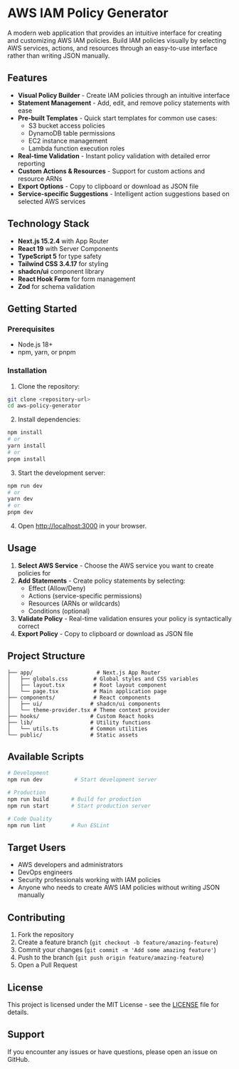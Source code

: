 # AWS IAM Policy Generator

A modern web application that provides an intuitive interface for creating and customizing AWS IAM policies. Build IAM policies visually by selecting AWS services, actions, and resources through an easy-to-use interface rather than writing JSON manually.

## Features

- **Visual Policy Builder** - Create IAM policies through an intuitive interface
- **Statement Management** - Add, edit, and remove policy statements with ease
- **Pre-built Templates** - Quick start templates for common use cases:
  - S3 bucket access policies
  - DynamoDB table permissions
  - EC2 instance management
  - Lambda function execution roles
- **Real-time Validation** - Instant policy validation with detailed error reporting
- **Custom Actions & Resources** - Support for custom actions and resource ARNs
- **Export Options** - Copy to clipboard or download as JSON file
- **Service-specific Suggestions** - Intelligent action suggestions based on selected AWS services

## Technology Stack

- **Next.js 15.2.4** with App Router
- **React 19** with Server Components
- **TypeScript 5** for type safety
- **Tailwind CSS 3.4.17** for styling
- **shadcn/ui** component library
- **React Hook Form** for form management
- **Zod** for schema validation

## Getting Started

### Prerequisites

- Node.js 18+ 
- npm, yarn, or pnpm

### Installation

1. Clone the repository:
```bash
git clone <repository-url>
cd aws-policy-generator
```

2. Install dependencies:
```bash
npm install
# or
yarn install
# or
pnpm install
```

3. Start the development server:
```bash
npm run dev
# or
yarn dev
# or
pnpm dev
```

4. Open [http://localhost:3000](http://localhost:3000) in your browser.

## Usage

1. **Select AWS Service** - Choose the AWS service you want to create policies for
2. **Add Statements** - Create policy statements by selecting:
   - Effect (Allow/Deny)
   - Actions (service-specific permissions)
   - Resources (ARNs or wildcards)
   - Conditions (optional)
3. **Validate Policy** - Real-time validation ensures your policy is syntactically correct
4. **Export Policy** - Copy to clipboard or download as JSON file

## Project Structure

```
├── app/                    # Next.js App Router
│   ├── globals.css        # Global styles and CSS variables
│   ├── layout.tsx         # Root layout component
│   └── page.tsx           # Main application page
├── components/            # React components
│   ├── ui/               # shadcn/ui components
│   └── theme-provider.tsx # Theme context provider
├── hooks/                # Custom React hooks
├── lib/                  # Utility functions
│   └── utils.ts          # Common utilities
└── public/               # Static assets
```

## Available Scripts

```bash
# Development
npm run dev          # Start development server

# Production
npm run build       # Build for production
npm run start       # Start production server

# Code Quality
npm run lint        # Run ESLint
```

## Target Users

- AWS developers and administrators
- DevOps engineers
- Security professionals working with IAM policies
- Anyone who needs to create AWS IAM policies without writing JSON manually

## Contributing

1. Fork the repository
2. Create a feature branch (`git checkout -b feature/amazing-feature`)
3. Commit your changes (`git commit -m 'Add some amazing feature'`)
4. Push to the branch (`git push origin feature/amazing-feature`)
5. Open a Pull Request

## License

This project is licensed under the MIT License - see the [LICENSE](LICENSE) file for details.

## Support

If you encounter any issues or have questions, please open an issue on GitHub.